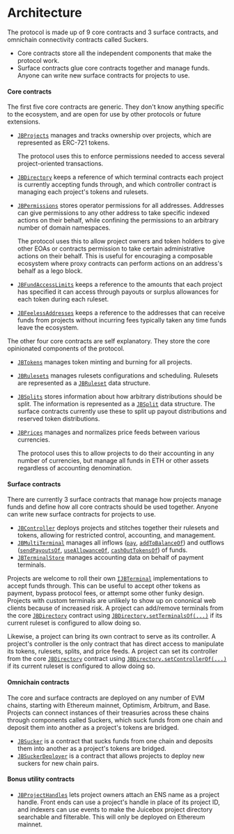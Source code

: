 # Architecture

The protocol is made up of 9 core contracts and 3 surface contracts, and omnichain connectivity contracts called Suckers.

* Core contracts store all the independent components that make the protocol work.
* Surface contracts glue core contracts together and manage funds. Anyone can write new surface contracts for projects to use.

#### Core contracts

The first five core contracts are generic. They don't know anything specific to the ecosystem, and are open for use by other protocols or future extensions.

* [`JBProjects`](/docs/v4/api/core/contracts/JBProjects.md) manages and tracks ownership over projects, which are represented as ERC-721 tokens.

    The protocol uses this to enforce permissions needed to access several project-oriented transactions.
* [`JBDirectory`](/docs/v4/api/core/contracts/JBDirectory.md) keeps a reference of which terminal contracts each project is currently accepting funds through, and which controller contract is managing each project's tokens and rulesets.

* [`JBPermissions`](/docs/v4/api/core/contracts/JBPermissions.md) stores operator permissions for all addresses. Addresses can give permissions to any other address to take specific indexed actions on their behalf, while confining the permissions to an arbitrary number of domain namespaces.

  The protocol uses this to allow project owners and token holders to give other EOAs or contracts permission to take certain administrative actions on their behalf. This is useful for encouraging a composable ecosystem where proxy contracts can perform actions on an address's behalf as a lego block.

* [`JBFundAccessLimits`](/docs/v4/api/core/contracts/JBFundAccessLimits.md) keeps a reference to the amounts that each project has specified it can access through payouts or surplus allowances for each token during each ruleset.

* [`JBFeelessAddresses`](/docs/v4/api/core/contracts/JBFeelessAddresses.md) keeps a reference to the addresses that can receive funds from projects without incurring fees typically taken any time funds leave the ecosystem.

The other four core contracts are self explanatory. They store the core opinionated components of the protocol.

* [`JBTokens`](/docs/v4/api/core/contracts/JBTokens.md) manages token minting and burning for all projects.
* [`JBRulesets`](/docs/v4/api/core/contracts/JBRulesets.md) manages rulesets configurations and scheduling. Rulesets are represented as a [`JBRuleset`](/docs/v4/api/core/structs/JBRuleset.md) data structure.
* [`JBSplits`](/docs/v4/api/core/contracts/JBSplits.md) stores information about how arbitrary distributions should be split. The information is represented as a [`JBSplit`](/docs/v4/api/core/structs/JBSplit.md) data structure.
  The surface contracts currently use these to split up payout distributions and reserved token distributions.
* [`JBPrices`](/docs/v4/api/core/contracts/JBPrices.md) manages and normalizes price feeds between various currencies.
    
   The protocol uses this to allow projects to do their accounting in any number of currencies, but manage all funds in ETH or other assets regardless of accounting denomination.

#### Surface contracts

There are currently 3 surface contracts that manage how projects manage funds and define how all core contracts should be used together. Anyone can write new surface contracts for projects to use.

* [`JBController`](/docs/v4/api/core/contracts/JBController.md) deploys projects and stitches together their rulesets and tokens, allowing for restricted control, accounting, and management.
* [`JBMultiTerminal`](/docs/v4/api/core/contracts/JBMultiTerminal.md) manages all inflows ([`pay`](/docs/v4/api/core/contracts/JBMultiTerminal.md#pay), [`addToBalanceOf`](/docs/v4/api/core/contracts/JBMultiTerminal.md#addtobalanceof)) and outflows ([`sendPayoutsOf`](/docs/v4/api/core/contracts/JBMultiTerminal.md#sendpayoutsof), [`useAllowanceOf`](/docs/v4/api/core/contracts/JBMultiTerminal.md#useallowanceof), [`cashOutTokensOf`](/docs/v4/api/core/contracts/JBMultiTerminal.md#cashouttokensof)) of funds. 
* [`JBTerminalStore`](/docs/v4/api/core/contracts/JBTerminalStore.md) manages accounting data on behalf of payment terminals.

Projects are welcome to roll their own [`IJBTerminal`](/docs/v4/api/core/interfaces/IJBTerminal.md) implementations to accept funds through. This can be useful to accept other tokens as payment, bypass protocol fees, or attempt some other funky design. Projects with custom terminals are unlikely to show up on cononical web clients because of increased risk. A project can add/remove terminals from the core [`JBDirectory`](/docs/v4/api/core/contracts/JBDirectory.md) contract using [`JBDirectory.setTerminalsOf(...)`](/docs/v4/api/core/contracts/JBDirectory.md#setterminalsof) if its current ruleset is configured to allow doing so.

Likewise, a project can bring its own contract to serve as its controller. A project's controller is the only contract that has direct access to manipulate its tokens, rulesets, splits, and price feeds. A project can set its controller from the core [`JBDirectory`](/docs/v4/api/core/contracts/JBDirectory.md) contract using [`JBDirectory.setControllerOf(...)`](/docs/v4/api/core/contracts/JBDirectory.md#setcontrollerof) if its current ruleset is configured to allow doing so.

#### Omnichain contracts

The core and surface contracts are deployed on any number of EVM chains, starting with Ethereum mainnet, Optimism, Arbitrum, and Base. Projects can connect instances of their treasuries across these chains through components called Suckers, which suck funds from one chain and deposit them into another as a project's tokens are bridged.

* [`JBSucker`](.) is a contract that sucks funds from one chain and deposits them into another as a project's tokens are bridged.
* [`JBSuckerDeployer`](.) is a contract that allows projects to deploy new suckers for new chain pairs.

#### Bonus utility contracts

<!-- * [`JBBuybackHook`](/docs/v4/deprecated/v2/contracts/or-utilities/jbbuybackhook/README.md) is a utility contract that allows projects to route incoming funds to buy back their own tokens from the market if it offers a better price than the current issuance rate. -->
<!-- * [`JBTiered721Hook`](/docs/v4/deprecated/v2/contracts/or-utilities/jbtiered721hook/README.md) is a utility contract that allows projects to distribute NFTs to holders in a tiered manner as funds are received.
* [`JBSwapTerminal`](/docs/v4/deprecated/v2/contracts/or-utilities/jbswapterminal/README.md) is a utility contract that allows projects to swap incoming funds for other tokens that it wishes to hold in its project's balance, allowing payers greater optionality in how they can pay a project while not adding more risk to the project. -->
* [`JBProjectHandles`](/docs/v4/deprecated/v2/contracts/or-utilities/jbprojecthandles/README.md) lets project owners attach an ENS name as a project handle. Front ends can use a project's handle in place of its project ID, and indexers can use events to make the Juicebox project directory searchable and filterable. This will only be deployed on Ethereum mainnet.

